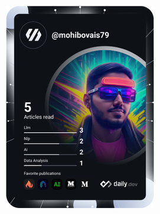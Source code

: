 <a href="https://app.daily.dev/DailyDevTips"><img src="https://github.com/mohibovais79/mohibovais79/blob/master/devcard.svg" width="400" alt="Mohib Ahmed's Dev Card"/></a>


<!---
mohibovais79/mohibovais79 is a ✨ special ✨ repository because its `README.md` (this file) appears on your GitHub profile.
You can click the Preview link to take a look at your changes.
--->
